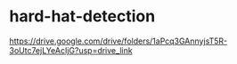 # hard-hat-detection
https://drive.google.com/drive/folders/1aPcq3GAnnyjsT5R-3oUtc7ejLYeAcIjG?usp=drive_link
